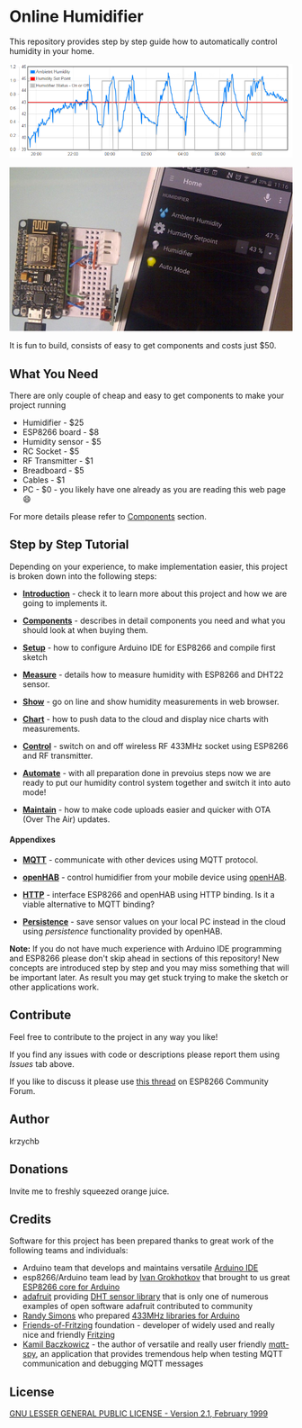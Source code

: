 # Online Humidifier

This repository provides step by step guide how to automatically control humidity in your home.

![Humidity control in operation](1-Introduction/pictures/humidity-control.png)

![Hygrostat and User interface in openAHB](1-Introduction/pictures/hygrostat-ui-openhab.jpg)

It is fun to build, consists of easy to get components and costs just $50.


## What You Need

There are only couple of cheap and easy to get components to make your project running

* Humidifier - $25
* ESP8266 board - $8
* Humidity sensor - $5
* RC Socket - $5
* RF Transmitter - $1 
* Breadboard - $5
* Cables - $1
* PC - $0 - you likely have one already as you are reading this web page :smile:

For more details please refer to [Components](2-Components) section.


## Step by Step Tutorial

Depending on your experience, to make implementation easier, this project is broken down into the following steps:

* [**Introduction**](1-Introduction) - check it to learn more about this project and how we are going to implements it.

* [**Components**](2-Components) - describes in detail components you need and what you should look at when buying them.

* [**Setup**](3-Setup) - how to configure Arduino IDE for ESP8266 and compile first sketch

* [**Measure**](4-Measure) - details how to measure humidity with ESP8266 and DHT22 sensor.

* [**Show**](5-Show) - go on line and show humidity measurements in web browser.

* [**Chart**](6-Chart) - how to push data to the cloud and display nice charts with measurements.

* [**Control**](7-Control) - switch on and off wireless RF 433MHz socket using ESP8266 and RF transmitter.

* [**Automate**](8-Automate) - with all preparation done in prevoius steps now we are ready to put our humidity control system together and switch it into auto mode!

* [**Maintain**](9-Maintain) - how to make code uploads easier and quicker with OTA (Over The Air) updates.

#### Appendixes

* [**MQTT**](A1-MQTT) - communicate with other devices using MQTT protocol.

* [**openHAB**](A2-openHAB) - control humidifier from your mobile device using [openHAB](http://www.openhab.org/). 

* [**HTTP**](A3-HTTP) - interface ESP8266 and openHAB using HTTP binding. Is it a viable alternative to MQTT binding?

* [**Persistence**](A4-Persistence) - save sensor values on your local PC instead in the cloud using *persistence* functionality provided by openHAB.

**Note:** If you do not have much experience with Arduino IDE programming and ESP8266 please don't skip ahead in sections of this repository! New concepts are introduced step by step and you may miss something that will be important later. As result you may get stuck trying to make the sketch or other applications work.


## Contribute

Feel free to contribute to the project in any way you like! 

If you find any issues with code or descriptions please report them using *Issues* tab above. 

If you like to discuss it please use [this thread](http://www.esp8266.com/viewtopic.php?p=37446#p37446) on ESP8266 Community Forum. 


## Author

krzychb


## Donations

Invite me to freshly squeezed orange juice.


## Credits

Software for this project has been prepared thanks to great work of the following teams and individuals:
* Arduino team that develops and maintains versatile [Arduino IDE](https://www.arduino.cc/)
* esp8266/Arduino team lead by [Ivan Grokhotkov](https://twitter.com/i_grr) that brought to us great [ESP8266 core for Arduino](https://github.com/esp8266/Arduino)
* [adafruit](https://www.adafruit.com/) providing [DHT sensor library](https://github.com/adafruit/DHT-sensor-library) that is only one of numerous examples of open software adafruit contributed to community
* [Randy Simons](http://randysimons.nl/88,over-mij/) who prepared [433MHz libraries for Arduino](http://randysimons.nl/26-433mhz-libraries-for-arduino)
* [Friends-of-Fritzing](http://friends.fritzing.org/) foundation - developer of widely used and really nice and friendly [Fritzing](http://fritzing.org/home/) 
* [Kamil Baczkowicz]( https://github.com/kamilfb) - the author of versatile and really user friendly [mqtt-spy]( http://kamilfb.github.io/mqtt-spy/), an application that provides tremendous help when testing MQTT communication and debugging MQTT messages


## License

[GNU LESSER GENERAL PUBLIC LICENSE - Version 2.1, February 1999](LICENSE)

